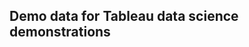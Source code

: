 Demo data for Tableau data science demonstrations
-------------------------------------------------

